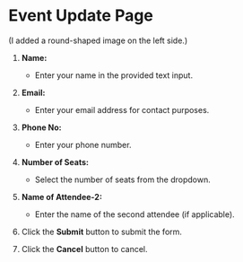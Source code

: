 # Event Update Page

(I added a round-shaped image on the left side.)

1. **Name:**
   - Enter your name in the provided text input.

2. **Email:**
   - Enter your email address for contact purposes.

3. **Phone No:**
   - Enter your phone number.

4. **Number of Seats:**
   - Select the number of seats from the dropdown.

5. **Name of Attendee-2:**
   - Enter the name of the second attendee (if applicable).

6. Click the **Submit** button to submit the form.
7. Click the **Cancel** button to cancel.
